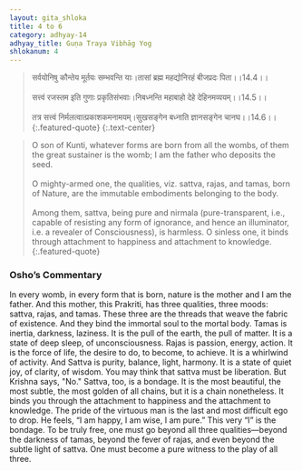 ```yaml
---
layout: gita_shloka
title: 4 to 6
category: adhyay-14
adhyay_title: Guṇa Traya Vibhāg Yog
shlokanum: 4
---
```


> सर्वयोनिषु कौन्तेय मूर्तयः सम्भवन्ति याः।तासां ब्रह्म महद्योनिरहं बीजप्रदः पिता।।14.4।।<br><br>सत्त्वं रजस्तम इति गुणाः प्रकृतिसंभवाः।निबध्नन्ति महाबाहो देहे देहिनमव्ययम्।।14.5।।<br><br>तत्र सत्त्वं निर्मलत्वात्प्रकाशकमनामयम्।सुखसङ्गेन बध्नाति ज्ञानसङ्गेन चानघ।।14.6।।
{:.featured-quote}
{:.text-center}

> O son of Kunti, whatever forms are born from all the wombs, of them the great sustainer is the womb; I am the father who deposits the seed.<br><br>O mighty-armed one, the qualities, viz. sattva, rajas, and tamas, born of Nature, are the immutable embodiments belonging to the body.<br><br>Among them, sattva, being pure and nirmala (pure-transparent, i.e., capable of resisting any form of ignorance, and hence an illuminator, i.e. a revealer of Consciousness), is harmless. O sinless one, it binds through attachment to happiness and attachment to knowledge.
{:.featured-quote}

### Osho’s Commentary
In every womb, in every form that is born, nature is the mother and I am the father. And this mother, this Prakriti, has three qualities, three moods: sattva, rajas, and tamas. These three are the threads that weave the fabric of existence. And they bind the immortal soul to the mortal body.
Tamas is inertia, darkness, laziness. It is the pull of the earth, the pull of matter. It is a state of deep sleep, of unconsciousness.
Rajas is passion, energy, action. It is the force of life, the desire to do, to become, to achieve. It is a whirlwind of activity.
And Sattva is purity, balance, light, harmony. It is a state of quiet joy, of clarity, of wisdom.
You may think that sattva must be liberation. But Krishna says, "No." Sattva, too, is a bondage. It is the most beautiful, the most subtle, the most golden of all chains, but it is a chain nonetheless. It binds you through the attachment to happiness and the attachment to knowledge.
The pride of the virtuous man is the last and most difficult ego to drop. He feels, “I am happy, I am wise, I am pure.” This very “I” is the bondage. To be truly free, one must go beyond all three qualities—beyond the darkness of tamas, beyond the fever of rajas, and even beyond the subtle light of sattva. One must become a pure witness to the play of all three.
